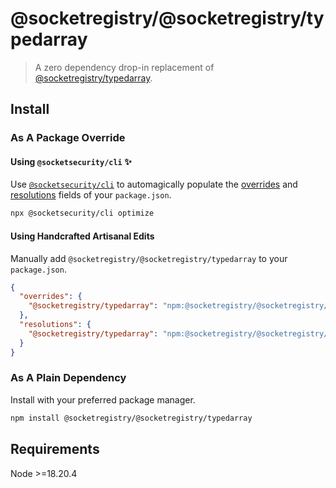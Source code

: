 # @socketregistry/@socketregistry/typedarray

> A zero dependency drop-in replacement of
> [@socketregistry/typedarray](https://www.npmjs.com/package/@socketregistry/typedarray).

## Install

### As A Package Override

#### Using `@socketsecurity/cli` :sparkles:

Use [`@socketsecurity/cli`](https://www.npmjs.com/package/@socketsecurity/cli)
to automagically populate the
[overrides](https://docs.npmjs.com/cli/v9/configuring-npm/package-json#overrides)
and [resolutions](https://yarnpkg.com/configuration/manifest#resolutions) fields
of your `package.json`.

```sh
npx @socketsecurity/cli optimize
```

#### Using Handcrafted Artisanal Edits

Manually add `@socketregistry/@socketregistry/typedarray` to your
`package.json`.

```json
{
  "overrides": {
    "@socketregistry/typedarray": "npm:@socketregistry/@socketregistry/typedarray@^1"
  },
  "resolutions": {
    "@socketregistry/typedarray": "npm:@socketregistry/@socketregistry/typedarray@^1"
  }
}
```

### As A Plain Dependency

Install with your preferred package manager.

```sh
npm install @socketregistry/@socketregistry/typedarray
```

## Requirements

Node &gt;=18.20.4
